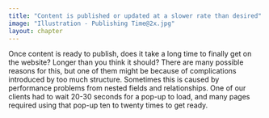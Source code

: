 ```yaml
---
title: "Content is published or updated at a slower rate than desired"
image: "Illustration - Publishing Time@2x.jpg"
layout: chapter
---
```

Once content is ready to publish, does it take a long time to finally get on the website? Longer than you think it should? There are many possible reasons for this, but one of them might be because of complications introduced by too much structure. Sometimes this is caused by performance problems from nested fields and relationships. One of our clients had to wait 20-30 seconds for a pop-up to load, and many pages required using that pop-up ten to twenty times to get ready.

